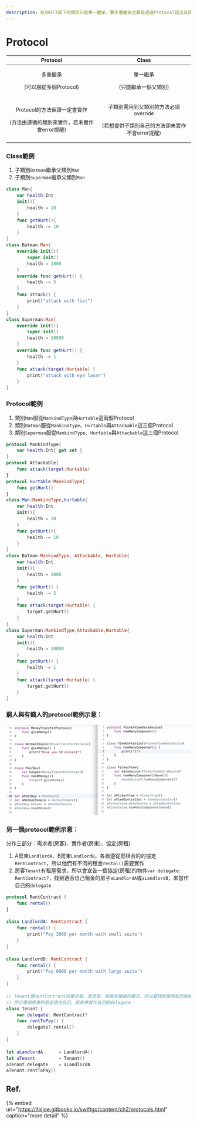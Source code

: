 ```yaml
---
description: 在SWIFT底下的類別只能單一繼承，要多重繼承主要是透過Protocol語法及其操作來達成。以下使用兩個範例來介紹Protocol與Class的差異。
---
```


# Protocol

<table>
  <thead>
    <tr>
      <th style="text-align:center"><b>Protocol</b>
      </th>
      <th style="text-align:center"><b>Class</b>
      </th>
    </tr>
  </thead>
  <tbody>
    <tr>
      <td style="text-align:center">
        <p>&#x591A;&#x91CD;&#x7E7C;&#x627F;</p>
        <p>(&#x53EF;&#x4EE5;&#x670D;&#x5F9E;&#x591A;&#x500B;Protocol)</p>
      </td>
      <td style="text-align:center">
        <p>&#x55AE;&#x4E00;&#x7E7C;&#x627F;</p>
        <p>(&#x53EA;&#x80FD;&#x7E7C;&#x627F;&#x4E00;&#x500B;&#x7236;&#x985E;&#x5225;)</p>
      </td>
    </tr>
    <tr>
      <td style="text-align:center">
        <p>Protocol&#x7684;&#x65B9;&#x6CD5;&#x4FDD;&#x8B49;&#x4E00;&#x5B9A;&#x6703;&#x5BE6;&#x4F5C;</p>
        <p>(&#x65B9;&#x6CD5;&#x7531;&#x9075;&#x5FAA;&#x7684;&#x985E;&#x5225;&#x4F86;&#x5BE6;&#x4F5C;&#xFF0C;&#x82E5;&#x672A;&#x5BE6;&#x4F5C;&#x6703;error&#x63D0;&#x9192;)</p>
      </td>
      <td style="text-align:center">
        <p>&#x5B50;&#x985E;&#x5225;&#x9700;&#x7528;&#x5230;&#x7236;&#x985E;&#x5225;&#x7684;&#x65B9;&#x6CD5;&#x5FC5;&#x9808;override</p>
        <p>(&#x82E5;&#x60F3;&#x63D0;&#x4F9B;&#x5B50;&#x985E;&#x5225;&#x81EA;&#x5DF1;&#x7684;&#x65B9;&#x6CD5;&#x537B;&#x672A;&#x5BE6;&#x4F5C;&#x4E0D;&#x6703;error&#x63D0;&#x9192;)</p>
      </td>
    </tr>
  </tbody>
</table>

### **Class範例**

1. 子類別`Batman`繼承父類別`Man`
2. 子類別`Superman`繼承父類別`Man`

```swift
class Man{
    var health:Int
    init(){
        health = 10
    }
    func getHurt(){
        health -= 10
    }
}
class Batman:Man{
    override init(){
		super.init()
		health = 1000
    }
    override func getHurt() {
        health -= 5
    }
    func attack() {
        print("attack with fist")
    }
}
class Superman:Man{
    override init(){
        super.init()
        health = 10000
    }
    override func getHurt() {
        health -= 1
    }
    func attack(target:Hurtable) {
        print("attack with eye laser")
    }
}
```

### Protocol範例

1. 類別`Man`服從`MankindType`與`Hurtable`這兩個Protocol
2. 類別`Batman`服從`MankindType`、`Hurtable`與`Attackable`這三個Protocol
3. 類別`Superman`服從`MankindType`、`Hurtable`與`Attackable`這三個Protocol

```swift
protocol MankindType{
    var health:Int{ get set }
}
protocol Attackable{
    func attack(target:Hurtable)
}
protocol Hurtable:MankindType{
    func getHurt()
}
class Man:MankindType,Hurtable{
    var health:Int
    init(){
        health = 10
    }
    func getHurt(){
        health -= 10
    }
}
class Batman:MankindType, Attackable, Hurtable{
    var health:Int
    init(){
        health = 1000
    }
    func getHurt() {
        health -= 5
    }
    func attack(target:Hurtable) {
        target.getHurt()
    }
}
class Superman:MankindType,Attackable,Hurtable{
    var health:Int
    init(){   
        health = 10000
    }
    func getHurt() {
        health -= 1
    }
    func attack(target:Hurtable) {
        target.getHurt()
    }
}
```

### 窮人與有錢人的protocol範例示意：

![](../../.gitbook/assets/ying-mu-kuai-zhao-20190314-xia-wu-5.15.51.png)

### 另一個**protocol**範例示意：

分作三部分：需求者\(房客\)、實作者\(房東\)、協定\(房租\)

1. A房東`LandlordA`、B房東`LandlordB`，各自遵從房租合約的協定`RentContract`，所以他們有不同的租金`rental()`需要實作
2. 房客`Tenant`有租屋需求，所以會宣告一個協定\(房租\)的物件`var delegate: RentContract?`，找到適合自己租金的房子`aLandlordA`或`aLandlordB`，來當作自己的`delegate`

```swift
protocol RentContract {
    func rental()
}

class LandlordA: RentContract {
    func rental() {
        print("Pay 3000 per month with small suite")
    }
}

class LandlordB: RentContract {
    func rental() {
        print("Pay 8000 per month with large suite")
    }
}

// Tenant是RentContract的需求者。意思是，房客有租屋的需求，所以要找負擔得起的房租
// 所以哪個房東的租金適合自己，就拿來當作自己的delegate
class Tenant {
    var delegate: RentContract?
    func rentToPay() {
        delegate?.rental()
    }
}

let aLandlordA      = LandlordA()
let aTenant         = Tenant()
aTenant.delegate    = aLandlordA
aTenant.rentToPay()
```

## Ref.

{% embed url="https://itisjoe.gitbooks.io/swiftgo/content/ch2/protocols.html" caption="more detail" %}



